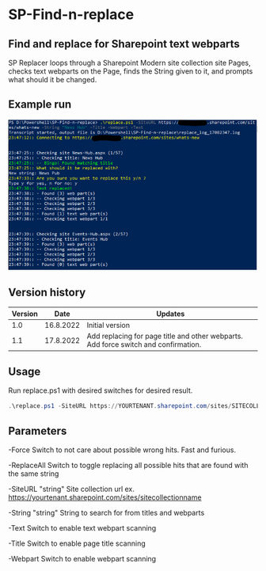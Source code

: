 # SP-Find-n-replace

## Find and replace for Sharepoint text webparts

SP Replacer loops through a Sharepoint Modern site collection site Pages, 
checks text webparts on the Page, finds the String given to it, 
and prompts what should it be changed.

## Example run

![Example image](example.png)

## Version history

|Version|Date|Updates|
|--|--|--|
|1.0|16.8.2022|Initial version|
|1.1|17.8.2022|Add replacing for page title and other webparts. Add force switch and confirmation. |

## Usage

Run replace.ps1 with desired switches for desired result.

``` Powershell
.\replace.ps1 -SiteURL https://YOURTENANT.sharepoint.com/sites/SITECOLLECTION -String "Example" -Title -Webpart -Text
```

## Parameters

-Force
Switch to not care about possible wrong hits. Fast and furious.

-ReplaceAll
Switch to toggle replacing all possible hits that are found with the same string

-SiteURL "string"
Site collection url ex. https://yourtenant.sharepoint.com/sites/sitecollectionname

-String "string"
String to search for from titles and webparts

-Text
Switch to enable text webpart scanning

-Title
Switch to enable page title scanning

-Webpart
Switch to enable webpart scanning